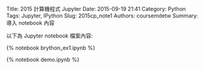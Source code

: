 Title: 2015 計算機程式 Jupyter
Date: 2015-09-19 21:41
Category: Python
Tags: Jupyter, IPython
Slug: 2015cp_note1
Authors: coursemdetw
Summary: 導入 notebook 內容

以下為 Jupyter notebook 檔案內容:

{% notebook brython_ex1.ipynb %}

{% notebook demo.ipynb %}



